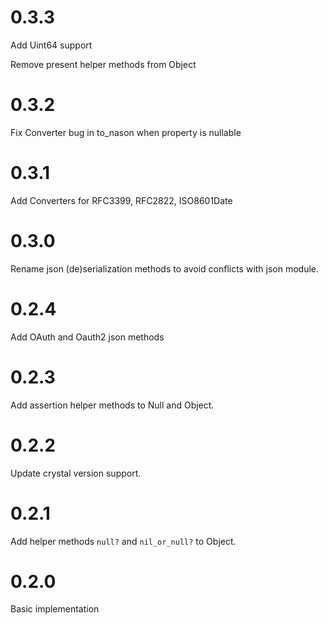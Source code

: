 # 0.3.3

Add Uint64 support

Remove present helper methods from Object

# 0.3.2

Fix Converter bug in to_nason when property is nullable

# 0.3.1

Add Converters for RFC3399, RFC2822, ISO8601Date

# 0.3.0

Rename json (de)serialization methods to avoid conflicts with json module.

# 0.2.4

Add OAuth and Oauth2 json methods

# 0.2.3

Add assertion helper methods to Null and Object.

# 0.2.2

Update crystal version support.

# 0.2.1

Add helper methods `null?` and `nil_or_null?` to Object.

# 0.2.0

Basic implementation
